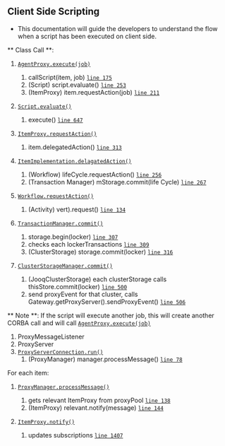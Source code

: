 ## Client Side Scripting

- This documentation will guide the developers to understand the flow when a script has been executed on client side.  

** Class Call **:
   1. [`AgentProxy.execute(job)`](https://github.com/cristal-ise/cristal-ise/blob/develop/kernel/src/main/java/org/cristalise/kernel/entity/proxy/AgentProxy.java#L162)
      1. callScript(item, job) [`line 175`](https://github.com/cristal-ise/cristal-ise/blob/develop/kernel/src/main/java/org/cristalise/kernel/entity/proxy/AgentProxy.java#L175)
		1. (Script) script.evaluate() [`line 253`](https://github.com/cristal-ise/cristal-ise/blob/develop/kernel/src/main/java/org/cristalise/kernel/entity/proxy/AgentProxy.java#L253)
      1. (ItemProxy) item.requestAction(job) [`line 211`](https://github.com/cristal-ise/cristal-ise/blob/develop/kernel/src/main/java/org/cristalise/kernel/entity/proxy/AgentProxy.java#L211)
		
   1. [`Script.evaluate()`](https://github.com/cristal-ise/cristal-ise/blob/develop/kernel/src/main/java/org/cristalise/kernel/scripting/Script.java#L629)
      1. execute() [`line 647`](https://github.com/cristal-ise/cristal-ise/blob/develop/kernel/src/main/java/org/cristalise/kernel/scripting/Script.java#L674)
	
   1. [`ItemProxy.requestAction()`](https://github.com/cristal-ise/cristal-ise/blob/develop/kernel/src/main/java/org/cristalise/kernel/entity/proxy/ItemProxy.java#L274)
      1. item.delegatedAction() [`line 313`](https://github.com/cristal-ise/cristal-ise/blob/develop/kernel/src/main/java/org/cristalise/kernel/entity/proxy/ItemProxy.java#L313)
   1. [`ItemImplementation.delagatedAction()`](https://github.com/cristal-ise/cristal-ise/blob/develop/kernel/src/main/java/org/cristalise/kernel/entity/ItemImplementation.java#L231)
      1. (Workflow) lifeCycle.requestAction() [`line 256`](https://github.com/cristal-ise/cristal-ise/blob/develop/kernel/src/main/java/org/cristalise/kernel/entity/ItemImplementation.java#L256)
      1. (Transaction Manager) mStorage.commit(life	Cycle) [`line 267`](https://github.com/cristal-ise/cristal-ise/blob/develop/kernel/src/main/java/org/cristalise/kernel/entity/ItemImplementation.java#L267)
   1. [`Workflow.requestAction()`](https://github.com/cristal-ise/cristal-ise/blob/develop/kernel/src/main/java/org/cristalise/kernel/lifecycle/instance/Workflow.java#L126)
      1. (Activity) vert).request() [`line 134`](https://github.com/cristal-ise/cristal-ise/blob/develop/kernel/src/main/java/org/cristalise/kernel/lifecycle/instance/Workflow.java#L134)
   1. [`TransactionManager.commit()`](https://github.com/cristal-ise/cristal-ise/blob/develop/kernel/src/main/java/org/cristalise/kernel/persistency/TransactionManager.java#L299)
      1. storage.begin(locker) [`line 307`](https://github.com/cristal-ise/cristal-ise/blob/develop/kernel/src/main/java/org/cristalise/kernel/persistency/TransactionManager.java#L307)
      1. checks each lockerTransactions [`line 309`](https://github.com/cristal-ise/cristal-ise/blob/develop/kernel/src/main/java/org/cristalise/kernel/persistency/TransactionManager.java#L309)
      1. (ClusterStorage) storage.commit(locker) [`line 316`](https://github.com/cristal-ise/cristal-ise/blob/develop/kernel/src/main/java/org/cristalise/kernel/persistency/TransactionManager.java#L316)
   1. [`ClusterStorageManager.commit()`](https://github.com/cristal-ise/cristal-ise/blob/develop/kernel/src/main/java/org/cristalise/kernel/persistency/ClusterStorageManager.java#L497)
      1. (JooqClusterStorage) each clusterStorage calls thisStore.commit(locker) [`line 500`](https://github.com/cristal-ise/cristal-ise/blob/develop/kernel/src/main/java/org/cristalise/kernel/persistency/ClusterStorageManager.java#500)
      1. send proxyEvent for that cluster, calls Gateway.getProxyServer().sendProxyEvent() [`line 506`](https://github.com/cristal-ise/cristal-ise/blob/develop/kernel/src/main/java/org/cristalise/kernel/persistency/ClusterStorageManager.java#506)

** Note **: If the script will execute another job, this will create another CORBA call and will call [`AgentProxy.execute(job)`](https://github.com/cristal-ise/cristal-ise/blob/develop/kernel/src/main/java/org/cristalise/kernel/entity/proxy/AgentProxy.java#L162)

   1. ProxyMessageListener
   1. ProxyServer
   1. [`ProxyServerConnection.run()`](https://github.com/cristal-ise/cristal-ise/blob/develop/kernel/src/main/java/org/cristalise/kernel/entity/proxy/ProxyServerConnection.java#L64)
      1. (ProxyManager) manager.processMessage() [`line 78`](https://github.com/cristal-ise/cristal-ise/blob/develop/kernel/src/main/java/org/cristalise/kernel/entity/proxy/ProxyServerConnection.java#L78)
	
   For each item:	
   1. [`ProxyManager.processMessage()`](https://github.com/cristal-ise/cristal-ise/blob/develop/kernel/src/main/java/org/cristalise/kernel/entity/proxy/ProxyManager.java#L125)
      1.  gets relevant ItemProxy from proxyPool [`line 138`](https://github.com/cristal-ise/cristal-ise/blob/develop/kernel/src/main/java/org/cristalise/kernel/entity/proxy/ProxyManager.java#L138)
      1. (ItemProxy) relevant.notify(message) [`line 144`](https://github.com/cristal-ise/cristal-ise/blob/develop/kernel/src/main/java/org/cristalise/kernel/entity/proxy/ProxyManager.java#L144)

   1. [`ItemProxy.notify()`](https://github.com/cristal-ise/cristal-ise/blob/develop/kernel/src/main/java/org/cristalise/kernel/entity/proxy/ItemProxy.java#L1393)
      1. updates subscriptions [`line 1407`](https://github.com/cristal-ise/cristal-ise/blob/develop/kernel/src/main/java/org/cristalise/kernel/entity/proxy/ItemProxy.java#L1407)
